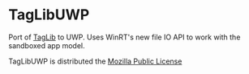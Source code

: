 # TagLibUWP

Port of [TagLib](http://taglib.org/) to UWP. Uses WinRT's new file IO API to work with the sandboxed app model.

TagLibUWP is distributed the [Mozilla Public License](https://www.mozilla.org/media/MPL/2.0/index.815ca599c9df.txt)